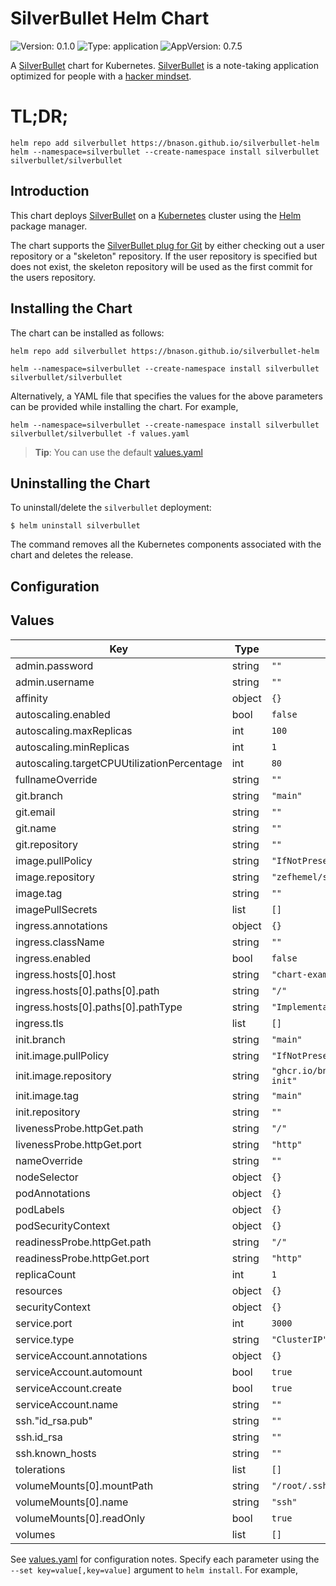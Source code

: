 # SilverBullet Helm Chart


![Version: 0.1.0](https://img.shields.io/badge/Version-0.1.0-informational?style=flat-square) ![Type: application](https://img.shields.io/badge/Type-application-informational?style=flat-square) ![AppVersion: 0.7.5](https://img.shields.io/badge/AppVersion-0.7.5-informational?style=flat-square)

A [SilverBullet](https://silverbullet.md/) chart for Kubernetes. [SilverBullet](https://silverbullet.md/) is a note-taking application optimized for people with a [hacker mindset](https://en.wikipedia.org/wiki/Hacker).

# TL;DR;

```console
helm repo add silverbullet https://bnason.github.io/silverbullet-helm
helm --namespace=silverbullet --create-namespace install silverbullet silverbullet/silverbullet
```


## Introduction

This chart deploys [SilverBullet](https://silverbullet.md/) on a [Kubernetes](http://kubernetes.io) cluster using the [Helm](https://helm.sh) package manager.

The chart supports the [SilverBullet plug for Git](https://silverbullet.md/Plugs/Git) by either checking out a user repository or a "skeleton" repository. If the user repository is specified but does not exist, the skeleton repository will be used as the first commit for the users repository.


## Installing the Chart

The chart can be installed as follows:

```console
helm repo add silverbullet https://bnason.github.io/silverbullet-helm
```

```console
helm --namespace=silverbullet --create-namespace install silverbullet silverbullet/silverbullet
```
Alternatively, a YAML file that specifies the values for the above parameters can be provided while installing the chart. For example,

```console
helm --namespace=silverbullet --create-namespace install silverbullet silverbullet/silverbullet -f values.yaml
```

> **Tip**: You can use the default [values.yaml](/charts/silverbullet/values.yaml)


## Uninstalling the Chart

To uninstall/delete the `silverbullet` deployment:

```console
$ helm uninstall silverbullet
```

The command removes all the Kubernetes components associated with the chart and deletes the release.


## Configuration



## Values

| Key | Type | Default | Description |
|-----|------|---------|-------------|
| admin.password | string | `""` |  |
| admin.username | string | `""` |  |
| affinity | object | `{}` |  |
| autoscaling.enabled | bool | `false` |  |
| autoscaling.maxReplicas | int | `100` |  |
| autoscaling.minReplicas | int | `1` |  |
| autoscaling.targetCPUUtilizationPercentage | int | `80` |  |
| fullnameOverride | string | `""` |  |
| git.branch | string | `"main"` |  |
| git.email | string | `""` |  |
| git.name | string | `""` |  |
| git.repository | string | `""` |  |
| image.pullPolicy | string | `"IfNotPresent"` |  |
| image.repository | string | `"zefhemel/silverbullet"` |  |
| image.tag | string | `""` |  |
| imagePullSecrets | list | `[]` |  |
| ingress.annotations | object | `{}` |  |
| ingress.className | string | `""` |  |
| ingress.enabled | bool | `false` |  |
| ingress.hosts[0].host | string | `"chart-example.local"` |  |
| ingress.hosts[0].paths[0].path | string | `"/"` |  |
| ingress.hosts[0].paths[0].pathType | string | `"ImplementationSpecific"` |  |
| ingress.tls | list | `[]` |  |
| init.branch | string | `"main"` |  |
| init.image.pullPolicy | string | `"IfNotPresent"` |  |
| init.image.repository | string | `"ghcr.io/bnason/silverbullet-init"` |  |
| init.image.tag | string | `"main"` |  |
| init.repository | string | `""` |  |
| livenessProbe.httpGet.path | string | `"/"` |  |
| livenessProbe.httpGet.port | string | `"http"` |  |
| nameOverride | string | `""` |  |
| nodeSelector | object | `{}` |  |
| podAnnotations | object | `{}` |  |
| podLabels | object | `{}` |  |
| podSecurityContext | object | `{}` |  |
| readinessProbe.httpGet.path | string | `"/"` |  |
| readinessProbe.httpGet.port | string | `"http"` |  |
| replicaCount | int | `1` |  |
| resources | object | `{}` |  |
| securityContext | object | `{}` |  |
| service.port | int | `3000` |  |
| service.type | string | `"ClusterIP"` |  |
| serviceAccount.annotations | object | `{}` |  |
| serviceAccount.automount | bool | `true` |  |
| serviceAccount.create | bool | `true` |  |
| serviceAccount.name | string | `""` |  |
| ssh."id_rsa.pub" | string | `""` |  |
| ssh.id_rsa | string | `""` |  |
| ssh.known_hosts | string | `""` |  |
| tolerations | list | `[]` |  |
| volumeMounts[0].mountPath | string | `"/root/.ssh"` |  |
| volumeMounts[0].name | string | `"ssh"` |  |
| volumeMounts[0].readOnly | bool | `true` |  |
| volumes | list | `[]` |  |

See [values.yaml](/charts/silverbullet/values.yaml) for configuration notes. Specify each parameter using the `--set key=value[,key=value]` argument to `helm install`. For example,
